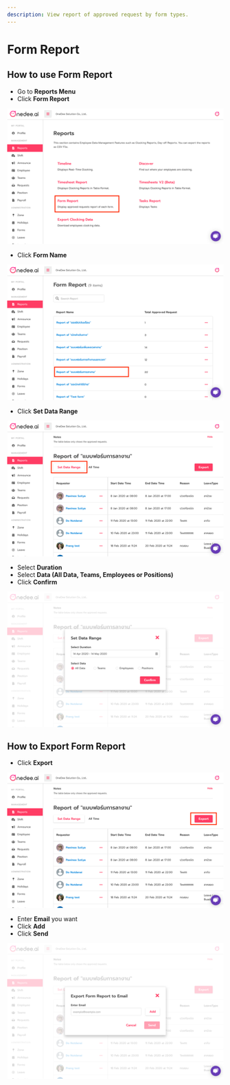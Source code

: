 ```yaml
---
description: View report of approved request by form types.
---
```


# Form Report

## How to use Form Report

* Go to **Reports Menu**
* Click **Form Report**

![](../../.gitbook/assets/app.onedee.ai_en-laptop-with-mdpi-screen.png)

* Click **Form Name**

![](../../.gitbook/assets/app.onedee.ai_en-laptop-with-mdpi-screen-2.png)

* Click **Set Data Range**

![](../../.gitbook/assets/app.onedee.ai_en-laptop-with-mdpi-screen-3.png)

* Select **Duration**
* Select **Data \(All Data, Teams, Employees or Positions\)**
* Click **Confirm**

![](../../.gitbook/assets/app.onedee.ai_en_dashboard-laptop-with-mdpi-screen-5.png)



## How to Export Form Report

* Click **Export**

![](../../.gitbook/assets/app.onedee.ai_en-laptop-with-mdpi-screen-3-copy.png)

* Enter **Email** you want
* Click **Add**
* Click **Send**

![](../../.gitbook/assets/app.onedee.ai_en_dashboard-laptop-with-mdpi-screen-6.png)



